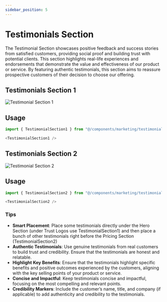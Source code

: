 ```yaml
---
sidebar_position: 5
---
```

# Testimonials Section

The Testimonial Section showcases positive feedback and success stories from satisfied customers, providing social proof and building trust with potential clients. This section highlights real-life experiences and endorsements that demonstrate the value and effectiveness of our product or service. By featuring authentic testimonials, this section aims to reassure prospective customers of their decision to choose our offering.

## Testimonials Section 1
![Testimonial Section 1](/img/testimonial-section-1.jpeg)

## Usage
```typescript
import { TestimonialSection1 } from "@/components/marketing/testimonial-section1";
```
```typescript
<TestimonialSection1 />
```

## Testimonials Section 2
![Testimonial Section 2](/img/testimonial-section-2.jpeg)

## Usage
```typescript
import { TestimonialSection2 } from "@/components/marketing/testimonial-section2";
```
```typescript
<TestimonialSection2 />
```

### Tips

- **Smart Placement**: Place some testimonials directly under the Hero Section (under Trust Logos use TestimonialSection1) and then place a bunch of other testimonials right before the Pricing Section (TestimonialSection2) 
- **Authentic Testimonials**: Use genuine testimonials from real customers to build trust and credibility. Ensure that the testimonials are honest and relatable.
- **Highlight Key Benefits**: Ensure that the testimonials highlight specific benefits and positive outcomes experienced by the customers, aligning with the key selling points of your product or service.
- **Concise and Impactful**: Keep testimonials concise and impactful, focusing on the most compelling and relevant points.
- **Credibility Markers**: Include the customer’s name, title, and company (if applicable) to add authenticity and credibility to the testimonials.


